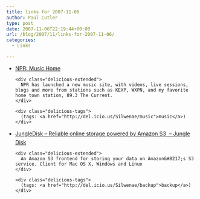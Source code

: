 ```yaml
---
title: links for 2007-11-06
author: Paul Cutler
type: post
date: 2007-11-06T22:19:44+00:00
url: /blog/2007/11/links-for-2007-11-06/
categories:
  - Links

---
```

<ul class="delicious">
  <li>
    <div class="delicious-link">
      <a href="http://www.npr.org/nprmusic/index.html">NPR: Music Home</a>
    </div>
    
    <div class="delicious-extended">
      NPR has launched a new music site, with videos, live sessions, blogs and more from stations such as KEXP, WXPN, and my favorite home town station, 89.3 The Current.
    </div>
    
    <div class="delicious-tags">
      (tags: <a href="http://del.icio.us/Silwenae/music">music</a>)
    </div>
  </li>
  
  <li>
    <div class="delicious-link">
      <a href="http://www.jungledisk.com/">JungleDisk &#8211; Reliable online storage powered by Amazon S3  &#8211; Jungle Disk</a>
    </div>
    
    <div class="delicious-extended">
      An Amazon S3 frontend for storing your data on Amazon&#8217;s S3 service. Client for Mac OS X, Windows and Linux
    </div>
    
    <div class="delicious-tags">
      (tags: <a href="http://del.icio.us/Silwenae/backup">backup</a>)
    </div>
  </li>
</ul>